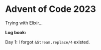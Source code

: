 # Advent of Code 2023

Trying with Elixir...

**Log book:**
<br>

Day 1: I forgot `&Stream.replace/4` existed.
